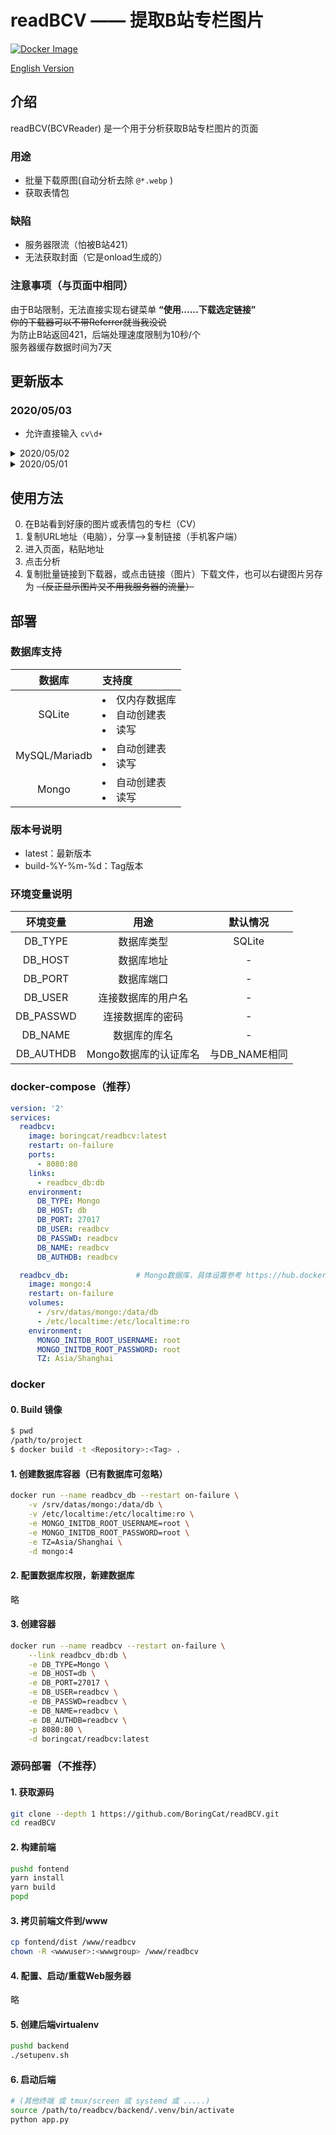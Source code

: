 # readBCV —— 提取B站专栏图片

[![Docker Image](https://img.shields.io/badge/docker%20image-available-green.svg)](https://hub.docker.com/r/boringcat/readbcv/)

[English Version](README.en_US.md)

## 介绍
readBCV(BCVReader) 是一个用于分析获取B站专栏图片的页面

### 用途
- 批量下载原图(自动分析去除 `@*.webp` )
- 获取表情包

### 缺陷
- 服务器限流（怕被B站421）
- 无法获取封面（它是onload生成的）

### 注意事项（与页面中相同）
由于B站限制，无法直接实现右键菜单 **“使用......下载选定链接”**  
~~你的下载器可以不带Referrer就当我没说~~  
为防止B站返回421，后端处理速度限制为10秒/个  
服务器缓存数据时间为7天  

## 更新版本
### 2020/05/03
  - 允许直接输入 `cv\d+`
<details>
 <summary>2020/05/02</summary>

- 添加 MySQL/Mariadb 数据库支持
- 完善 README

</details>

<details>
 <summary>2020/05/01</summary>

- 初步完成

</details>

## 使用方法
0. 在B站看到好康的图片或表情包的专栏（CV）
1. 复制URL地址（电脑），分享—>复制链接（手机客户端）
2. 进入页面，粘贴地址
3. 点击分析
4. 复制批量链接到下载器，或点击链接（图片）下载文件，也可以右键图片另存为 ~~（反正显示图片又不用我服务器的流量）~~


## 部署
### 数据库支持

|数据库|支持度|
|:-:|:-|
|SQLite|<li>仅内存数据库</li><li>自动创建表</li><li>读写</li>|
|MySQL/Mariadb|<li>自动创建表</li><li>读写</li>|
|Mongo|<li>自动创建表</li><li>读写</li>|

### 版本号说明
- latest：最新版本
- build-%Y-%m-%d：Tag版本

### 环境变量说明

|环境变量|用途|默认情况|
|:-:|:-:|:-:|
|DB_TYPE|数据库类型| SQLite |
|DB_HOST|数据库地址| - |
|DB_PORT|数据库端口| - |
|DB_USER|连接数据库的用户名| - |
|DB_PASSWD|连接数据库的密码| - |
|DB_NAME|数据库的库名| - |
|DB_AUTHDB|Mongo数据库的认证库名|与DB_NAME相同|

### docker-compose（推荐）
``` yaml
version: '2'
services:
  readbcv:
    image: boringcat/readbcv:latest
    restart: on-failure
    ports:
      - 8080:80
    links:
      - readbcv_db:db
    environment:
      DB_TYPE: Mongo
      DB_HOST: db
      DB_PORT: 27017
      DB_USER: readbcv
      DB_PASSWD: readbcv
      DB_NAME: readbcv
      DB_AUTHDB: readbcv

  readbcv_db:               # Mongo数据库，具体设置参考 https://hub.docker.com/_/mongo
    image: mongo:4
    restart: on-failure
    volumes: 
      - /srv/datas/mongo:/data/db
      - /etc/localtime:/etc/localtime:ro
    environment: 
      MONGO_INITDB_ROOT_USERNAME: root
      MONGO_INITDB_ROOT_PASSWORD: root
      TZ: Asia/Shanghai

```

### docker
#### 0. Build 镜像
``` sh
$ pwd
/path/to/project
$ docker build -t <Repository>:<Tag> .
```
#### 1. 创建数据库容器（已有数据库可忽略）
```sh
docker run --name readbcv_db --restart on-failure \
    -v /srv/datas/mongo:/data/db \
    -v /etc/localtime:/etc/localtime:ro \
    -e MONGO_INITDB_ROOT_USERNAME=root \
    -e MONGO_INITDB_ROOT_PASSWORD=root \
    -e TZ=Asia/Shanghai \
    -d mongo:4
```
#### 2. 配置数据库权限，新建数据库
略
#### 3. 创建容器
```sh
docker run --name readbcv --restart on-failure \
    --link readbcv_db:db \
    -e DB_TYPE=Mongo \
    -e DB_HOST=db \
    -e DB_PORT=27017 \
    -e DB_USER=readbcv \
    -e DB_PASSWD=readbcv \
    -e DB_NAME=readbcv \
    -e DB_AUTHDB=readbcv \
    -p 8080:80 \
    -d boringcat/readbcv:latest
```

### 源码部署（不推荐）
#### 1. 获取源码
```sh
git clone --depth 1 https://github.com/BoringCat/readBCV.git
cd readBCV
```
#### 2. 构建前端
```sh
pushd fontend
yarn install
yarn build
popd
```
#### 3. 拷贝前端文件到/www
```sh
cp fontend/dist /www/readbcv
chown -R <wwwuser>:<wwwgroup> /www/readbcv
```
#### 4. 配置、启动/重载Web服务器
略
#### 5. 创建后端virtualenv
```sh
pushd backend
./setupenv.sh
```
#### 6. 启动后端
```sh
# (其他终端 或 tmux/screen 或 systemd 或 .....)
source /path/to/readbcv/backend/.venv/bin/activate
python app.py
```
